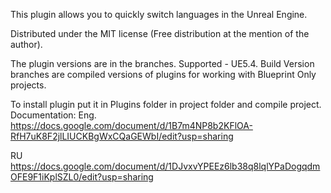 This plugin allows you to quickly switch languages in the Unreal Engine. 

Distributed under the MIT license 
(Free distribution at the mention of the author).

The plugin versions are in the branches.
Supported - UE5.4.
Build Version branches are compiled versions of plugins for working with Blueprint Only projects.

To install plugin put it in Plugins folder in project folder and compile project.
Documentation:
Eng. 
https://docs.google.com/document/d/1B7m4NP8b2KFlOA-RfH7uK8F2jlLIUCKBgWxCQaGEWbI/edit?usp=sharing

RU
https://docs.google.com/document/d/1DJvxvYPEEz6lb38q8lqlYPaDogqdmOFE9F1iKplSZL0/edit?usp=sharing

